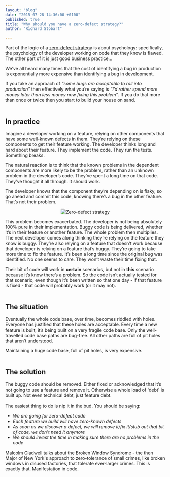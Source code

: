 ```yaml
---
layout: "blog"
date: "2015-07-28 14:36:00 +0100"
published: true
title: "Why should you have a zero-defect strategy?"
author: "Richard Stobart"

---
```


Part of the logic of a [zero-defect strategy](https://en.wikipedia.org/wiki/Zero_Defects) is about psychology: specifically, the psychology of the developer working on code that they know is flawed. The other part of it is just good business practice...<br/>

We’ve all heard many times that the cost of identifying a bug in production is exponentially more expensive than identifying a bug in development.<br/>

If you take an approach of <i>“some bugs are acceptable to roll into production”</i> then effectively what you’re saying is <i>“I’d rather spend more money later than less money now fixing this problem”</i>. If you do that more than once or twice then you start to build your house on sand.<br/>
<br/>

<h2 class="super_sub_heading">In practice</h2>
Imagine a developer working on a feature, relying on other components that have some well-known defects in them. They’re relying on these components to get their feature working. The developer thinks long and hard about their feature. They implement the code. They run the tests. Something breaks.<br/>

The natural reaction is to think that the known problems in the dependent components are more likely to be the problem, rather than an unknown problem in the developer’s code. They’ve spent a long time on that code. They’ve thought it all through. It should work.<br/>

The developer knows that the component they’re depending on is flaky, so go ahead and commit this code, knowing there’s a bug in the other feature. That’s not their problem.<br/> 

<p align="center"><img src="http://bit.ly/1gUUeg3" alt="Zero-defect strategy"></p>

This problem becomes exacerbated. The developer is not being absolutely 100% pure in their implementation. Buggy code is being delivered, whether it’s in their feature or another feature. The whole problem then multiplies. The next developer comes along thinking they’re relying on the feature they know is buggy. They’re also relying on a feature that doesn’t work because that developer is relying on a feature that’s buggy. They’re going to take more time to fix the feature. It’s been a long time since the original bug was identified. No one seems to care. They won’t waste their time fixing that.<br/>

Their bit of code will work in <b>certain</b> scenarios, but not in <b>this</b> scenario because it’s know there’s a problem. So the code isn’t actually tested for that scenario, even though it’s been written so that one day - if that feature is fixed - that code will probably work (or it may not).<br/>
<br/>

<h2 class="super_sub_heading">The situation</h2>
Eventually the whole code base, over time, becomes riddled with holes. Everyone has justified that these holes are acceptable. Every time a new feature is built, it’s being built on a very fragile code base. Only the well-travelled code base paths are bug-free. All other paths are full of pit holes that aren’t understood.<br/>

Maintaining a huge code base, full of pit holes, is very expensive.<br/>
<br/>

<h2 class="super_sub_heading">The solution</h2>
The buggy code should be removed. Either fixed or acknowledged that it’s not going to use a feature and remove it. Otherwise a whole load of 'debt' is built up. Not even technical debt, just feature debt.<br/>
<br/>
The easiest thing to do is nip it in the bud. You should be saying:<br/>

* <i>We are going for zero-defect code<br/>
* Each feature we build will have zero-known defects<br/>
* As soon as we discover a defect, we will remove it/fix it/stub out that bit of code, we don’t need it anymore<br/>
* We should invest the time in making sure there are no problems in the code</i><br/>

Malcolm Gladwell talks about the Broken Window Syndrome - the then Major of New York's approach to zero-tolerance of small crimes, like broken windows in disused factories, that tolerate ever-larger crimes. This is exactly that. Manifestation in code.
